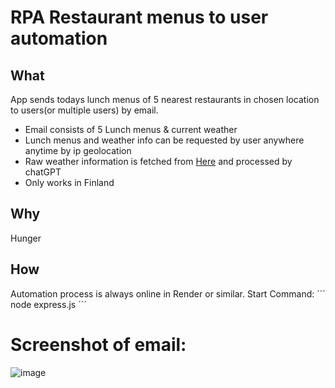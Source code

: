 # RPA Restaurant menus to user automation
## What
App sends todays lunch menus of 5 nearest restaurants in chosen location to users(or multiple users) by email.
- Email consists of 5 Lunch menus & current weather
- Lunch menus and weather info can be requested by user anywhere anytime by ip geolocation
- Raw weather information is fetched from [Here](https://www.iltalehti.fi/saa) and processed by chatGPT
- Only works in Finland
## Why
Hunger
## How
Automation process is always online in Render or similar.
Start Command:
´´´
node express.js
´´´
# Screenshot of email:
![image](https://github.com/Skoivumaki/RPA-Restaurant-menus-to-user-automation/assets/123396118/51c0cccd-a89e-4588-aa36-39f75455ce02)
